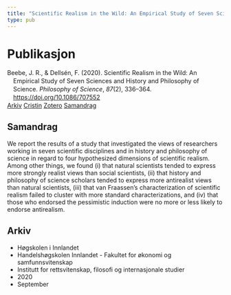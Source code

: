 ```yaml
---
title: "Scientific Realism in the Wild: An Empirical Study of Seven Sciences and History and Philosophy of Science"
type: pub
---
```

<h1>Publikasjon</h1>
<article id="csl-bib-container-GHTRWR6S" class="csl-bib-container">
  <div class="csl-bib-body" style="line-height: 1.35; padding-left: 1em; text-indent:-1em;">
  <div class="csl-entry">Beebe, J. R., &amp; Dells&#xE9;n, F. (2020). Scientific Realism in the Wild: An Empirical Study of Seven Sciences and History and Philosophy of Science. <i>Philosophy of Science</i>, <i>87</i>(2), 336&#x2013;364. <a href="https://doi.org/10.1086/707552">https://doi.org/10.1086/707552</a></div>
</div>
  <div class="csl-bib-buttons">
    <a href="#taxonomy-article-GHTRWR6S" class="csl-bib-button">Arkiv</a>
    <a href="https://app.cristin.no/results/show.jsf?id=1834925" alt="Cristin URL" class="csl-bib-button">Cristin</a>
    <a href="http://zotero.org/groups/5022929/items/GHTRWR6S" alt="Zotero URL" class="csl-bib-button">Zotero</a>
    <a href="#abstract-article-GHTRWR6S" class="csl-bib-button">Samandrag</a>
  </div>
  <div id="csl-bib-meta-container-GHTRWR6S"></div>
</article>
<div id="csl-bib-meta-GHTRWR6S" class="csl-bib-meta">
  <article id="abstract-article-GHTRWR6S" class="abstract-article">
    <h1>Samandrag</h1>
    We report the results of a study that investigated the views of researchers working in seven scientific disciplines and in history and philosophy of science in regard to four hypothesized dimensions of scientific realism. Among other things, we found (i) that natural scientists tended to express more strongly realist views than social scientists, (ii) that history and philosophy of science scholars tended to express more antirealist views than natural scientists, (iii) that van Fraassen’s characterization of scientific realism failed to cluster with more standard characterizations, and (iv) that those who endorsed the pessimistic induction were no more or less likely to endorse antirealism.
  </article>
  <article id="taxonomy-article-GHTRWR6S" class="taxonomy-article">
    <h1>Arkiv</h1>
    <ul>
      <li>Høgskolen i Innlandet</li>
      <li>Handelshøgskolen Innlandet - Fakultet for økonomi og samfunnsvitenskap</li>
      <li>Institutt for rettsvitenskap, filosofi og internasjonale studier</li>
      <li>2020</li>
      <li>September</li>
    </ul>
  </article>
</div>
